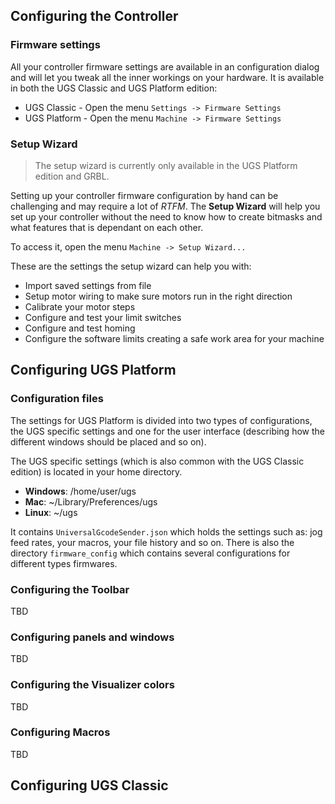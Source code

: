 ## Configuring the Controller

### Firmware settings
All your controller firmware settings are available in an configuration dialog and will let you tweak all the inner workings on your hardware. It is available in both the UGS Classic and UGS Platform edition:
* UGS Classic - Open the menu `Settings -> Firmware Settings`
* UGS Platform - Open the menu `Machine -> Firmware Settings`

### Setup Wizard
> The setup wizard is currently only available in the UGS Platform edition and GRBL. 

Setting up your controller firmware configuration by hand can be challenging and may require a lot of _RTFM_. The **Setup Wizard** will help you set up your controller without the need to know how to create bitmasks and what features that is dependant on each other. 

To access it, open the menu `Machine -> Setup Wizard...`

These are the settings the setup wizard can help you with:
 * Import saved settings from file
 * Setup motor wiring to make sure motors run in the right direction
 * Calibrate your motor steps
 * Configure and test your limit switches
 * Configure and test homing
 * Configure the software limits creating a safe work area for your machine

## Configuring UGS Platform

### Configuration files
The settings for UGS Platform is divided into two types of configurations, the UGS specific settings and one for the user interface (describing how the different windows should be placed and so on).

The UGS specific settings (which is also common with the UGS Classic edition) is located in your home directory. 
* **Windows**: /home/user/ugs
* **Mac**: ~/Library/Preferences/ugs
* **Linux**: ~/ugs 

It contains `UniversalGcodeSender.json` which holds the settings such as: jog feed rates, your macros, your file history and so on. There is also the directory `firmware_config` which contains several configurations for different types firmwares.

### Configuring the Toolbar
TBD

### Configuring panels and windows
TBD

### Configuring the Visualizer colors
TBD

### Configuring Macros
TBD

## Configuring UGS Classic